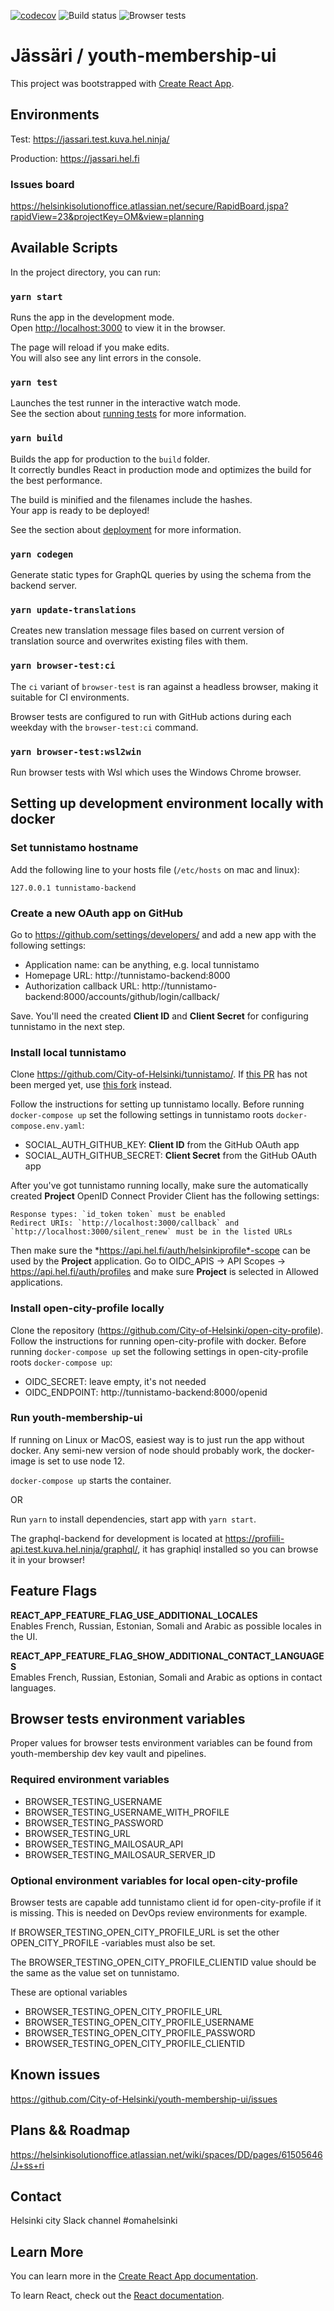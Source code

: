 [![codecov](https://codecov.io/gh/City-of-Helsinki/youth-membership-ui/branch/develop/graph/badge.svg)](https://codecov.io/gh/City-of-Helsinki/youth-membership-ui)
![Build status](https://github.com/City-of-Helsinki/youth-membership-ui/workflows/CI/badge.svg)
![Browser tests](https://github.com/City-of-Helsinki/youth-membership-ui/workflows/Browser%20tests/badge.svg)

# Jässäri / youth-membership-ui

This project was bootstrapped with [Create React App](https://github.com/facebook/create-react-app).

## Environments

Test: https://jassari.test.kuva.hel.ninja/

Production: https://jassari.hel.fi

### Issues board

https://helsinkisolutionoffice.atlassian.net/secure/RapidBoard.jspa?rapidView=23&projectKey=OM&view=planning

## Available Scripts

In the project directory, you can run:

### `yarn start`

Runs the app in the development mode.<br />
Open [http://localhost:3000](http://localhost:3000) to view it in the browser.

The page will reload if you make edits.<br />
You will also see any lint errors in the console.

### `yarn test`

Launches the test runner in the interactive watch mode.<br />
See the section about [running tests](https://facebook.github.io/create-react-app/docs/running-tests) for more information.

### `yarn build`

Builds the app for production to the `build` folder.<br />
It correctly bundles React in production mode and optimizes the build for the best performance.

The build is minified and the filenames include the hashes.<br />
Your app is ready to be deployed!

See the section about [deployment](https://facebook.github.io/create-react-app/docs/deployment) for more information.

### `yarn codegen`

Generate static types for GraphQL queries by using the schema from the backend server.

### `yarn update-translations`

Creates new translation message files based on current version of translation source and overwrites existing files with them.

### `yarn browser-test:ci`

The `ci` variant of `browser-test` is ran against a headless browser, making it suitable for CI environments.

Browser tests are configured to run with GitHub actions during each weekday with the `browser-test:ci` command.

### `yarn browser-test:wsl2win`

Run browser tests with Wsl which uses the Windows Chrome browser.

## Setting up development environment locally with docker

### Set tunnistamo hostname
Add the following line to your hosts file (`/etc/hosts` on mac and linux):

    127.0.0.1 tunnistamo-backend

### Create a new OAuth app on GitHub
Go to https://github.com/settings/developers/ and add a new app with the following settings:

- Application name: can be anything, e.g. local tunnistamo
- Homepage URL: http://tunnistamo-backend:8000
- Authorization callback URL: http://tunnistamo-backend:8000/accounts/github/login/callback/

Save. You'll need the created **Client ID** and **Client Secret** for configuring tunnistamo in the next step.

### Install local tunnistamo
Clone https://github.com/City-of-Helsinki/tunnistamo/. If [this PR](https://github.com/City-of-Helsinki/tunnistamo/pull/94) has not been merged yet, use [this fork](https://github.com/andersinno/tunnistamo/tree/docker-refactor) instead.

Follow the instructions for setting up tunnistamo locally. Before running `docker-compose up` set the following settings in tunnistamo roots `docker-compose.env.yaml`:

- SOCIAL_AUTH_GITHUB_KEY: **Client ID** from the GitHub OAuth app
- SOCIAL_AUTH_GITHUB_SECRET: **Client Secret** from the GitHub OAuth app

After you've got tunnistamo running locally, make sure the automatically created **Project** OpenID Connect Provider Client has the following settings:

    Response types: `id_token token` must be enabled
    Redirect URIs: `http://localhost:3000/callback` and `http://localhost:3000/silent_renew` must be in the listed URLs


Then make sure the *https://api.hel.fi/auth/helsinkiprofile*-scope can be used by the **Project** application. Go to OIDC_APIS -> API Scopes -> https://api.hel.fi/auth/profiles and make sure **Project** is selected in Allowed applications.

### Install open-city-profile locally
Clone the repository (https://github.com/City-of-Helsinki/open-city-profile). Follow the instructions for running open-city-profile with docker. Before running `docker-compose up` set the following settings in open-city-profile roots `docker-compose up`:

- OIDC_SECRET: leave empty, it's not needed
- OIDC_ENDPOINT: http://tunnistamo-backend:8000/openid

### Run youth-membership-ui
If running on Linux or MacOS, easiest way is to just run the app without docker. Any semi-new version of node should probably work, the docker-image is set to use node 12.

`docker-compose up` starts the container.

OR

Run `yarn` to install dependencies, start app with `yarn start`.

The graphql-backend for development is located at https://profiili-api.test.kuva.hel.ninja/graphql/, it has graphiql installed so you can browse it in your browser!

## Feature Flags

**REACT_APP_FEATURE_FLAG_USE_ADDITIONAL_LOCALES**  
Enables French, Russian, Estonian, Somali and Arabic as possible locales in the UI.

**REACT_APP_FEATURE_FLAG_SHOW_ADDITIONAL_CONTACT_LANGUAGES**  
Emables French, Russian, Estonian, Somali and Arabic as options in contact languages.

## Browser tests environment variables

Proper values for browser tests environment variables can be found from youth-membership dev key vault and pipelines.

### Required environment variables

- BROWSER_TESTING_USERNAME
- BROWSER_TESTING_USERNAME_WITH_PROFILE
- BROWSER_TESTING_PASSWORD
- BROWSER_TESTING_URL
- BROWSER_TESTING_MAILOSAUR_API
- BROWSER_TESTING_MAILOSAUR_SERVER_ID
### Optional environment variables for local open-city-profile

Browser tests are capable add tunnistamo client id for open-city-profile if it is missing. This is needed on DevOps review environments for example. 

If BROWSER_TESTING_OPEN_CITY_PROFILE_URL is set the other OPEN_CITY_PROFILE -variables must also be set.

The BROWSER_TESTING_OPEN_CITY_PROFILE_CLIENTID value should be the same as the value set on tunnistamo.

These are optional variables

- BROWSER_TESTING_OPEN_CITY_PROFILE_URL
- BROWSER_TESTING_OPEN_CITY_PROFILE_USERNAME
- BROWSER_TESTING_OPEN_CITY_PROFILE_PASSWORD
- BROWSER_TESTING_OPEN_CITY_PROFILE_CLIENTID

## Known issues
https://github.com/City-of-Helsinki/youth-membership-ui/issues

## Plans && Roadmap
https://helsinkisolutionoffice.atlassian.net/wiki/spaces/DD/pages/61505646/J+ss+ri

## Contact
Helsinki city Slack channel #omahelsinki

## Learn More

You can learn more in the [Create React App documentation](https://facebook.github.io/create-react-app/docs/getting-started).

To learn React, check out the [React documentation](https://reactjs.org/).
